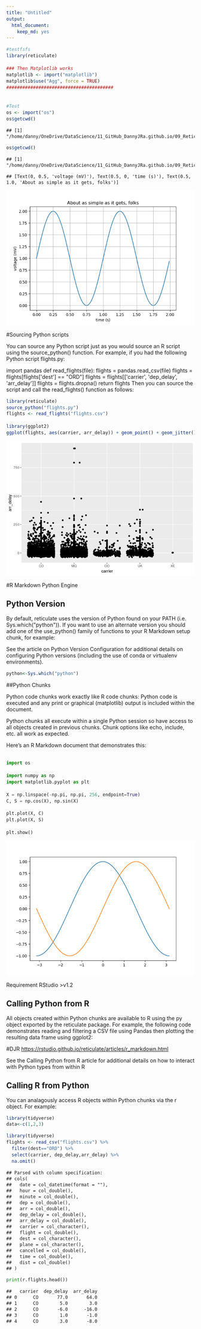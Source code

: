 ```yaml
---
title: "Untitled"
output: 
  html_document:
    keep_md: yes
---
```





```r
#testfsfs
library(reticulate)

### Then Matplotlib works
matplotlib <- import("matplotlib")
matplotlib$use("Agg", force = TRUE)
########################################


#Test
os <- import("os")
os$getcwd()
```

```
## [1] "/home/danny/OneDrive/DataScience/11_GitHub_DannyJRa.github.io/09_Reticulate"
```

```r
os$getcwd()
```

```
## [1] "/home/danny/OneDrive/DataScience/11_GitHub_DannyJRa.github.io/09_Reticulate"
```





```
## [Text(0, 0.5, 'voltage (mV)'), Text(0.5, 0, 'time (s)'), Text(0.5, 1.0, 'About as simple as it gets, folks')]
```

<img src="reticulate_linux_files/figure-html/pyplot-1.png" width="672" />

#Sourcing Python scripts

You can source any Python script just as you would source an R script using the source_python() function. For example, if you had the following Python script flights.py:

import pandas
def read_flights(file):
  flights = pandas.read_csv(file)
  flights = flights[flights['dest'] == "ORD"]
  flights = flights[['carrier', 'dep_delay', 'arr_delay']]
  flights = flights.dropna()
  return flights
Then you can source the script and call the read_flights() function as follows:


```r
library(reticulate)
source_python("flights.py")
flights <- read_flights("flights.csv")

library(ggplot2)
ggplot(flights, aes(carrier, arr_delay)) + geom_point() + geom_jitter()
```

![](reticulate_linux_files/figure-html/unnamed-chunk-2-1.png)<!-- -->

#R Markdown Python Engine


## Python Version

By default, reticulate uses the version of Python found on your PATH (i.e. Sys.which("python")). If you want to use an alternate version you should add one of the use_python() family of functions to your R Markdown setup chunk, for example:

See the article on Python Version Configuration for additional details on configuring Python versions (including the use of conda or virtualenv environments).


```r
python<-Sys.which("python")
```

##Python Chunks

Python code chunks work exactly like R code chunks: Python code is executed and any print or graphical (matplotlib) output is included within the document.

Python chunks all execute within a single Python session so have access to all objects created in previous chunks. Chunk options like echo, include, etc. all work as expected.

Here’s an R Markdown document that demonstrates this:


```python

import os

import numpy as np
import matplotlib.pyplot as plt

X = np.linspace(-np.pi, np.pi, 256, endpoint=True)
C, S = np.cos(X), np.sin(X)

plt.plot(X, C)
plt.plot(X, S)

plt.show()
```

<img src="reticulate_linux_files/figure-html/unnamed-chunk-4-1.png" width="672" />

Requirement RStudio >v1.2

## Calling Python from R
All objects created within Python chunks are available to R using the py object exported by the reticulate package. For example, the following code demonstrates reading and filtering a CSV file using Pandas then plotting the resulting data frame using ggplot2:

#DJR https://rstudio.github.io/reticulate/articles/r_markdown.html

See the Calling Python from R article for additional details on how to interact with Python types from within R

## Calling R from Python

You can analagously access R objects within Python chunks via the r object. For example:


```r
library(tidyverse)
data<-c(1,2,3)
```


```r
library(tidyverse)
flights <- read_csv("flights.csv") %>% 
  filter(dest=="ORD") %>% 
  select(carrier, dep_delay,arr_delay) %>% 
  na.omit()
```

```
## Parsed with column specification:
## cols(
##   date = col_datetime(format = ""),
##   hour = col_double(),
##   minute = col_double(),
##   dep = col_double(),
##   arr = col_double(),
##   dep_delay = col_double(),
##   arr_delay = col_double(),
##   carrier = col_character(),
##   flight = col_double(),
##   dest = col_character(),
##   plane = col_character(),
##   cancelled = col_double(),
##   time = col_double(),
##   dist = col_double()
## )
```



```python
print(r.flights.head())
```

```
##   carrier  dep_delay  arr_delay
## 0      CO       77.0       64.0
## 1      CO        5.0        3.0
## 2      CO       -6.0      -16.0
## 3      CO        1.0       -1.0
## 4      CO        3.0       -8.0
```

